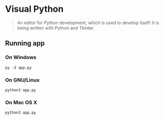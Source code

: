 # Visual Python

> An editor for Python development, which is used to develop itself!
It is being written with Python and Tkinter.

## Running app

### On Windows

```shell
py -3 app.py
```

### On GNU/Linux

```shell
python3 app.py
```

### On Mac OS X

```shell
python3 app.py
```
